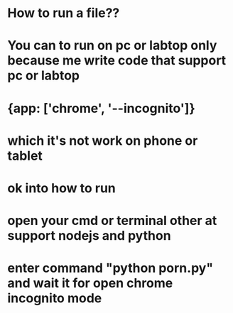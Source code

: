 # How to run a file??

# You can to run on pc or labtop only because me write code that support pc or labtop
# {app: ['chrome', '--incognito']}
# which it's not work on phone or tablet
# ok into how to run
# open your cmd or terminal other at support nodejs and python
# enter command "python porn.py" and wait it for  open chrome incognito mode
